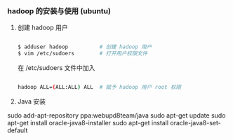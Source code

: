 
### hadoop 的安装与使用 (ubuntu)

1. 创建 hadoop 用户

    ```sh

    $ adduser hadoop          # 创建 hadoop 用户
    $ vim /etc/sudoers        # 打开用户权限文件

    ```
    在 /etc/sudoers 文件中加入

    ```sh

    hadoop ALL=(ALL:ALL) ALL  # 赋予 hadoop 用户 root 权限

    ```

2.  Java 安装

sudo add-apt-repository ppa:webupd8team/java
sudo apt-get update
sudo apt-get install oracle-java8-installer
sudo apt-get install oracle-java8-set-default